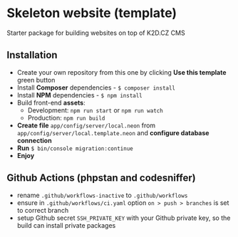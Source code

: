 # Skeleton website (template)

Starter package for building websites on top of K2D.CZ CMS

## Installation
- Create your own repository from this one by clicking **Use this template** green button
- Install **Composer** dependencies - `$ composer install`
- Install **NPM** dependencies - `$ npm install`
- Build front-end **assets**:
	- Development: `npm run start` or `npm run watch`
	- Production: `npm run build`
- **Create file** `app/config/server/local.neon` from `app/config/server/local.template.neon` and **configure database connection**
- **Run** `$ bin/console migration:continue`
- **Enjoy**

## Github Actions (phpstan and codesniffer)
- rename `.github/workflows-inactive` to `.github/workflows`
- ensure in `.github/workflows/ci.yaml` option `on > push > branches` is set to correct branch
- setup Github secret `SSH_PRIVATE_KEY` with your Github private key, so the build can install private packages
